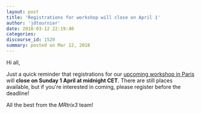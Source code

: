 ```yaml
---
layout: post
title: 'Registrations for workshop will close on April 1'
author: 'jdtournier'
date: 2018-03-12 22:19:40
categories:
discourse_id: 1520
summary: posted on Mar 12, 2018
---
```

Hi all, 

Just a quick reminder that registrations for our [upcoming workshop in Paris](http://www.mrtrix.org/2018/01/30/announcing-the-first-mrtrix3-workshop-paris-june-22-24/) will **close on Sunday 1 April at midnight CET**. There are still places available, but if you're interested in coming, please register before the deadline!

All the best from the _MRtrix3_ team!
            